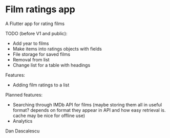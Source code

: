 # Film ratings app
A Flutter app for rating films

TODO (before V1 and public):
 - Add year to films
 - Make items into ratings objects with fields
 - File storage for saved films
 - Removal from list
 - Change list for a table with headings

Features:
 - Adding film ratings to a list

Planned features:
 - Searching through IMDb API for films (maybe storing them all in useful format? depends on format they appear in API and how easy retrieval is. cache may be nice for offline use)
 - Analytics

Dan Dascalescu
